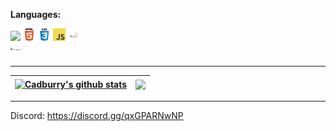 **Languages:**  

<code><img height="20" src="https://avatars.githubusercontent.com/u/2319114?s=200&v=4"></code>
<code><img height="20" src="https://raw.githubusercontent.com/github/explore/80688e429a7d4ef2fca1e82350fe8e3517d3494d/topics/html/html.png"></code>
<code><img height="20" src="https://raw.githubusercontent.com/github/explore/80688e429a7d4ef2fca1e82350fe8e3517d3494d/topics/css/css.png"></code>
<code><img height="20" src="https://raw.githubusercontent.com/github/explore/80688e429a7d4ef2fca1e82350fe8e3517d3494d/topics/javascript/javascript.png"></code>
<code><img height="20" src="https://raw.githubusercontent.com/github/explore/80688e429a7d4ef2fca1e82350fe8e3517d3494d/topics/mysql/mysql.png"></code>  
<code><img height="20" src="https://raw.githubusercontent.com/github/explore/80688e429a7d4ef2fca1e82350fe8e3517d3494d/topics/mongodb/mongodb.png"></code>  

---

| <a href="https://github.com/cadburry6969/github-readme-stats"><img align="center" src="https://github-readme-stats.vercel.app/api?username=cadburry6969&show_icons=true&include_all_commits=true&theme=buefy&hide_border=true" alt="Cadburry's github stats" /></a> | <a href="https://github.com/cadburry6969/github-readme-stats"><img align="center" src="https://github-readme-stats.vercel.app/api/top-langs/?username=cadburry6969&layout=compact&theme=buefy&hide_border=true" /></a> |
| ------------- | ------------- |

---

Discord: https://discord.gg/qxGPARNwNP
